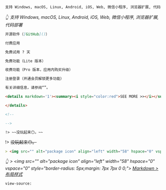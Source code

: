 
```md
支持 Windows, macOS, Linux, Android, iOS, Web, 微信小程序, 浏览器扩展, 代码部署
```
*👆 支持 Windows, macOS, Linux, Android, iOS, Web, 微信小程序, 浏览器扩展, 代码部署*

```md
开源软件（[GitHub]()）
```

```md
付费应用
```

```md
免费试用 ? 天
```

```md
免费功能（Lite 版本）
```

```md
收费功能（Pro 版本，应用内购买升级）
```

```md
注册登录（开通会员解锁更多功能）
```

```md
有关详细信息，请参阅“”。
```

```html
<details markdown='1'><summary><i style="color:red">SEE MORE >></i></summary>

</details>
```

```html
<!--

-->
```

```md
!> ~~没玩起来😶。~~
```
!> ~~没玩起来😶。~~

```md
> <img src="" alt="package icon" align="left" width="58" hspace="0" vspace="0" style="border-radius: 5px;margin: 7px 7px 0 0;">
```
*👆 > \<img src="" alt="package icon" align="left" width="58" hspace="0" vspace="0" style="border-radius: 5px;margin: 7px 7px 0 0;"> [Markdown > 布局样式](os/tools/markdown.md#布局样式)*

```uri
view-source:
```
